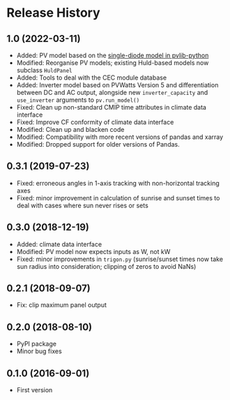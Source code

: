 # Release History

## 1.0 (2022-03-11)

* Added: PV model based on the [single-diode model in pvlib-python](https://pvlib-python.readthedocs.io/en/latest/generated/pvlib.pvsystem.singlediode.html)
* Modified: Reorganise PV models; existing Huld-based models now subclass `HuldPanel`
* Added: Tools to deal with the CEC module database
* Added: Inverter model based on PVWatts Version 5 and differentiation between DC and AC output, alongside new `inverter_capacity` and `use_inverter` arguments to `pv.run_model()`
* Fixed: Clean up non-standard CMIP time attributes in climate data interface
* Fixed: Improve CF conformity of climate data interface
* Modified: Clean up and blacken code
* Modified: Compatibility with more recent versions of pandas and xarray
* Modified: Dropped support for older versions of Pandas.

## 0.3.1 (2019-07-23)

* Fixed: erroneous angles in 1-axis tracking with non-horizontal tracking axes
* Fixed: minor improvement in calculation of sunrise and sunset times to deal with cases where sun never rises or sets

## 0.3.0 (2018-12-19)

* Added: climate data interface
* Modified: PV model now expects inputs as W, not kW
* Fixed: minor improvements in `trigon.py` (sunrise/sunset times now take sun radius into consideration; clipping of zeros to avoid NaNs)

## 0.2.1 (2018-09-07)

* Fix: clip maximum panel output

## 0.2.0 (2018-08-10)

* PyPI package
* Minor bug fixes

## 0.1.0 (2016-09-01)

* First version
